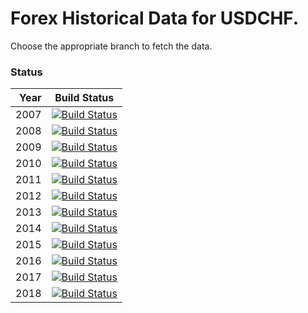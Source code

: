 # Forex Historical Data for USDCHF.

Choose the appropriate branch to fetch the data.

### Status

| Year | Build Status |
| ----:|:------------:|
| 2007 | [![Build Status](https://api.travis-ci.org/FX-Data/FX-Data-USDCHF-DS.svg?branch=2007)](https://travis-ci.org/FX-Data/FX-Data-USDCHF-DS/branches) |
| 2008 | [![Build Status](https://api.travis-ci.org/FX-Data/FX-Data-USDCHF-DS.svg?branch=2008)](https://travis-ci.org/FX-Data/FX-Data-USDCHF-DS/branches) |
| 2009 | [![Build Status](https://api.travis-ci.org/FX-Data/FX-Data-USDCHF-DS.svg?branch=2009)](https://travis-ci.org/FX-Data/FX-Data-USDCHF-DS/branches) |
| 2010 | [![Build Status](https://api.travis-ci.org/FX-Data/FX-Data-USDCHF-DS.svg?branch=2010)](https://travis-ci.org/FX-Data/FX-Data-USDCHF-DS/branches) |
| 2011 | [![Build Status](https://api.travis-ci.org/FX-Data/FX-Data-USDCHF-DS.svg?branch=2011)](https://travis-ci.org/FX-Data/FX-Data-USDCHF-DS/branches) |
| 2012 | [![Build Status](https://api.travis-ci.org/FX-Data/FX-Data-USDCHF-DS.svg?branch=2012)](https://travis-ci.org/FX-Data/FX-Data-USDCHF-DS/branches) |
| 2013 | [![Build Status](https://api.travis-ci.org/FX-Data/FX-Data-USDCHF-DS.svg?branch=2013)](https://travis-ci.org/FX-Data/FX-Data-USDCHF-DS/branches) |
| 2014 | [![Build Status](https://api.travis-ci.org/FX-Data/FX-Data-USDCHF-DS.svg?branch=2014)](https://travis-ci.org/FX-Data/FX-Data-USDCHF-DS/branches) |
| 2015 | [![Build Status](https://api.travis-ci.org/FX-Data/FX-Data-USDCHF-DS.svg?branch=2015)](https://travis-ci.org/FX-Data/FX-Data-USDCHF-DS/branches) |
| 2016 | [![Build Status](https://api.travis-ci.org/FX-Data/FX-Data-USDCHF-DS.svg?branch=2016)](https://travis-ci.org/FX-Data/FX-Data-USDCHF-DS/branches) |
| 2017 | [![Build Status](https://api.travis-ci.org/FX-Data/FX-Data-USDCHF-DS.svg?branch=2017)](https://travis-ci.org/FX-Data/FX-Data-USDCHF-DS/branches) |
| 2018 | [![Build Status](https://api.travis-ci.org/FX-Data/FX-Data-USDCHF-DS.svg?branch=2018)](https://travis-ci.org/FX-Data/FX-Data-USDCHF-DS/branches) |

